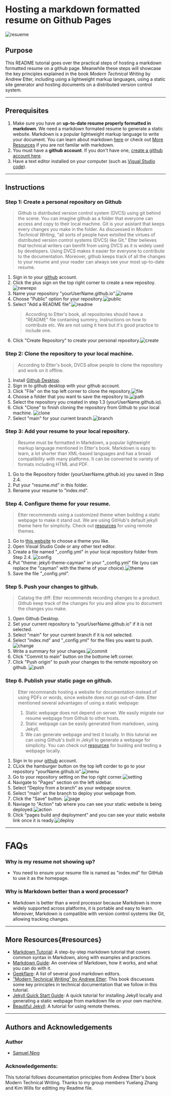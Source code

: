# Hosting a markdown formatted resume on Github Pages
![resueme](assets/resume.gif)
## Purpose
This README tutorial goes over the practical steps of hosting a markdown formatted resume on a github page. Meanwhile these steps will showcase the key principles explained in the book *Modern Technical Writing* by Andrew Etter, including using a lightweight markup languages, using a static site generator and hosting documents on a distributed version control system.

---
## Prerequisites
1. Make sure you have an **up-to-date resume properly formatted in markdown**. We need a markdown formated resume to generate a static website. Markdown is a popular lightweight markup language to write your document. You can learn about markdown [here](https://www.markdowntutorial.com/) or check out [More Resources](#resources) if you are not familar with markdown.
2. You must have a **github account**. If you don't have one, [create a github account here](https://github.com).
3. Have a text editor installed on your computer (such as [Visual Studio code](https://code.visualstudio.com)).

---
## Instructions
### Step 1: Create a personal repository on Github
> Github is distributed version control system (DVCS) using git behind the scene. You can imagine github as a folder that everyone can access and copy to their local machine. Git is your asistant that keeps every changes you make in the folder. As discuessed in *Modern Technical Writing*, "all sorts of people have extolled the virtues of distributed version control systems (DVCS) like Git." Etter believes that technical writers can benifit from using DVCS as it is widely used by developers. Using DVCS makes it easier for everyone to contribute to the documentation. Moreover, github keeps track of all the changes to your resume and your reader can always see your most up-to-date resume.
1. Sign in to your [github](https://github.com) account.
2. Click the plus sign on the top right corner to create a new repositoy.![newrepo](assets/newrepo.gif)
3. Name your repository "yourUserName.github.io".![name](assets/name.gif)
4. Choose "Public" option for your repository.![public](assets/public.png)
5. Select "Add a README file".![readme](assets/readme.png)
   > According to Etter's book, all repositories should have a "README" file containing summry, instructions on how to contribute etc. We are not using it here but it's good practice to include one.
6. Click "Create Repository" to create your personal repository.![create](assets/create.gif)

### Step 2: Clone the repository to your local machine.
> According to Etter's book, DVCS allow people to clone the repository and work on it offline. 
1. Install [Github Desktop](https://desktop.github.com). 
2. Sign in to github desktop with your github account. 
3. Click "File" on the top left corner to clone the repository.![file](assets/file.gif)
4. Choose a folder that you want to save the repository to.![path](assets/path.png)
5. Select the repository you created in step 1.3 \(yourUserName.github.io).
6. Click "Clone" to finish cloning the repository from Github to your local machine. ![clone](assets/clone.gif)
7. Select "main" for your current branch.![branch](assets/branch.png)

### Step 3: Add your resume to your local repository.
> Resume must be formatted in Markdown, a popular lightweight markup language mentioned in Etter's book. Markdown is easy to learn, a lot shorter than XML-based languages and has a broad compatibility with many platforms. It can be converted to variety of formats including HTML and PDF.
1. Go to the Repository folder \(yourUserName.github.io) you saved in Step 2.4.
2. Put your \"resume.md\" in this folder. 
3. Rename your resume to \"index.md\".

### Step 4. Configure theme for your resume.
> Etter recommends using a customized theme when building a static webpage to make it stand out. We are using GitHub's default jekyll theme here for simplicity. Check out [resources](#resources) for using remote themes.
1. Go to [this website](https://pages.github.com/themes/) to choose a theme you like. 
2. Open Visual Studio Code or any other text editor.
3. Create a file named "_config.yml" in your local repository folder from Step 2.4. ![config](assets/config.gif)
4. Put "theme: jekyll-theme-cayman" in your "_config.yml" file (you can replace the "cayman" with the theme of your choice).![theme](assets/theme.png)
5. Save the file "_config.yml".

### Step 5. Push your changes to github.
> Catalog the diff: Etter recommends recording changes to a product. Github keep track of the changes for you and allow you to document the changes you make.
1. Open Github Desktop. 
2. Set your current repository to \"yourUserName.github.io\" if it is not selected.
3. Select "main" for your current branch if it is not selected.
4. Select \"index.md\" and "_config.yml" for the files you want to push.![change](assets/change.png)
5. Write a summary for your changes.![commit](assets/commit.gif)
6. Click "Commit to main" button on the bottome left corner.
7. Click "Push origin" to push your changes to the remote repository on github. ![push](assets/push.gif)

### Step 6. Publish your static page on github. 
> Etter recommands hosting a website for documentation instead of using PDFs or words, since website does not go out-of-date. Etter mentioned several advantages of using a static webpage:
> 1. Static webpage does not depend on server. We easily migrate our resume webpage from Github to other hosts.
> 2. Static webpage can be easily generated from markdown, using Jekyll. 
> 3. We can generate webpage and test it locally. In this tutorial we can using Github's built in Jekyll to generate a webpage for simplicity. You can check out [resources](#resources) for buiding and testing a webpage locally.
1. Sign in to your [github](https://github.com) account.
2. CLick the hamburger button on the top left corder to go to your repository \"yourName.github.io\".![menu](assets/hamburger.gif)
3. Go to your repository setting on the top right corner.![setting](assets/setting.gif)
4. Navigate to "Pages" section on the left sidebar.
5. Select "Deploy from a branch" as your webpage source.
6. Select "main" as the branch to deploy your webpage from.
7. Click the "Save" button. ![page](assets/page.gif)
8. Naviage to "Action" tab where you can see your static website is being deployed.![action](assets/action.gif)
9.  Click "pages build and deployment" and you can see your static website link once it is ready.![deploy](assets/deploy.gif)

___
# FAQs
### Why is my resume not showing up?
* You need to ensure your resume file is named as "index.md" for GitHub to use it as the homepage. 

### Why is Markdown better than a word processor?
* Markdown is better than a word processor because Markdown is more widely supported across platforms, it is portable and easy to learn. Moreover, Markdown is compatible with version control systems like Git, allowing  tracking changes. 

---
## More Resources{#resources}
- [Markdown Tutorial](https://www.markdowntutorial.com): A step-by-step markdown tutorial that covers common syntax in Markdown, along with examples and practices.
- [Markdown Guide](https://www.markdownguide.org/getting-started/): An overview of Markdown, how it works, and what you can do with it.
- [Geekflare](https://geekflare.com/best-markdown-editors/): A list of several good markdown editors.
- ["Modern Technical Writing" by Andrew Etter](https://www.amazon.com/Modern-Technical-Writing-Introduction-Documentation-ebook/dp/B01A2QL9SS): This book discuesses some key principles in technical documentation that we follow in this tutorial.
- [Jekyll Quick Start Guide](https://jekyllrb.com/docs/): A quick tutorial for installing Jekyll locally and generating a static webpage from markdown file on your own machine.
- [Beautiful Jekyll](https://beautifuljekyll.com/getstarted/#install-steps-hard): A tutorial for using remote themes.
___
## Authors and Acknowledgements 
### Author
* [Samuel Ning](https://github.com/SamuelNing0/samuelning0.github.io)
### Acknowledgements:

This tutorial follows documentation principles from Andrew Etter's book Modern Technical Writing. Thanks to my group members Yuelang Zhang and Kim Wills for editting my Readme file. 
